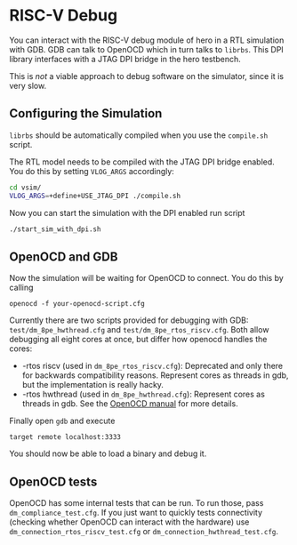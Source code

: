 # RISC-V Debug

You can interact with the RISC-V debug module of hero in a RTL simulation with
GDB. GDB can talk to OpenOCD which in turn talks to `librbs`. This DPI library
interfaces with a JTAG DPI bridge in the hero testbench.

This is _not_ a viable approach to debug software on the simulator, since it is
very slow.

## Configuring the Simulation
`librbs` should be automatically compiled when you use the `compile.sh` script.

The RTL model needs to be compiled with the JTAG DPI bridge enabled. You do this
by setting `VLOG_ARGS` accordingly:

```bash
cd vsim/
VLOG_ARGS=+define+USE_JTAG_DPI ./compile.sh
```

Now you can start the simulation with the DPI enabled run script
```bash
./start_sim_with_dpi.sh
```

## OpenOCD and GDB
Now the simulation will be waiting for OpenOCD to connect. You do this by calling
```
openocd -f your-openocd-script.cfg
```

Currently there are two scripts provided for debugging with GDB:
`test/dm_8pe_hwthread.cfg` and `test/dm_8pe_rtos_riscv.cfg`. Both allow
debugging all eight cores at once, but differ how openocd handles the cores:

* -rtos riscv (used in `dm_8pe_rtos_riscv.cfg`): Deprecated and only there for backwards
  compatibility reasons. Represent cores as threads in gdb, but the
  implementation is really hacky.
* -rtos hwthread (used in `dm_8pe_hwthread.cfg`): Represent cores as threads in gdb. See
  the [OpenOCD manual](http://openocd.org/doc/html/GDB-and-OpenOCD.html#Using-OpenOCD-SMP-with-GDB)
  for more details.

Finally open `gdb` and execute

```
target remote localhost:3333
```

You should now be able to load a binary and debug it.

## OpenOCD tests
OpenOCD has some internal tests that can be run. To run those, pass
`dm_compliance_test.cfg`. If you just want to quickly tests connectivity
(checking whether OpenOCD can interact with the hardware) use
`dm_connection_rtos_riscv_test.cfg` or `dm_connection_hwthread_test.cfg`.


